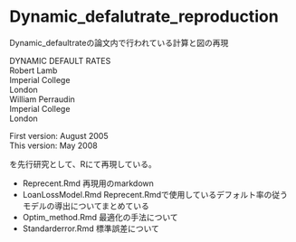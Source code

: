 # Dynamic_defalutrate_reproduction
Dynamic_defaultrateの論文内で行われている計算と図の再現

DYNAMIC DEFAULT RATES  
Robert Lamb  
Imperial College  
London  
William Perraudin  
Imperial College  
London  

First version: August 2005  
This version: May 2008

を先行研究として、Rにて再現している。


- Reprecent.Rmd 再現用のmarkdown
- LoanLossModel.Rmd Reprecent.Rmdで使用しているデフォルト率の従うモデルの導出についてまとめている
- Optim_method.Rmd 最適化の手法について
- Standarderror.Rmd 標準誤差について
